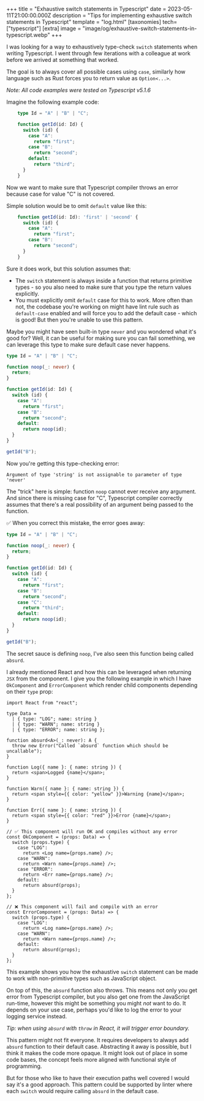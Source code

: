 +++
title = "Exhaustive switch statements in Typescript"
date = 2023-05-11T21:00:00.000Z
description = "Tips for implementing exhaustive switch statements in Typescript"
template = "log.html"
[taxonomies]
tech=["typescript"]
[extra]
image = "image/og/exhaustive-switch-statements-in-typescript.webp"
+++

I was looking for a way to exhaustively type-check `switch` statements when writing Typescript. I went through few iterations with a colleague at work before we arrived at something that worked.

The goal is to always cover all possible cases using `case`, similarly how language such as Rust forces you to return value as `Option<...>`.

_Note: All code examples were tested on Typescript v5.1.6_

Imagine the following example code:

```typescript
    type Id = "A" | "B" | "C";

    function getId(id: Id) {
      switch (id) {
        case "A":
          return "first";
        case "B":
          return "second";
        default:
          return "third";
      }
    }
```

Now we want to make sure that Typescript compiler throws an error because case for value "C" is not covered.

Simple solution would be to omit `default` value like this:

```typescript
    function getId(id: Id): 'first' | 'second' {
      switch (id) {
        case "A":
          return "first";
        case "B":
          return "second";
      }
    }
```

Sure it does work, but this solution assumes that:

- The `switch` statement is always inside a function that returns primitive types - so you also need to make sure that you type the return values explicitly.
- You must explicitly omit `default` case for this to work. More often than not, the codebase you're working on might have lint rule such as `default-case` enabled and will force you to add the default case - which is good! But then you're unable to use this pattern.

Maybe you might have seen built-in type `never` and you wondered what it's good for? Well, it can be useful for making sure you can fail something, we can leverage this type to make sure default case never happens.

```typescript
type Id = "A" | "B" | "C";

function noop(_: never) {
  return;
}

function getId(id: Id) {
  switch (id) {
    case "A":
      return "first";
    case "B":
      return "second";
    default:
      return noop(id);
  }
}

getId("B");
```

Now you're getting this type-checking error:

```shell
Argument of type 'string' is not assignable to parameter of type 'never'
```

The "trick" here is simple: function `noop` cannot ever receive any argument. And since there is missing case for "C", Typescript compiler correctly assumes that there's a real possibility of an argument being passed to the function. 

✅ When you correct this mistake, the error goes away:

```typescript
type Id = "A" | "B" | "C";

function noop(_: never) {
  return;
}

function getId(id: Id) {
  switch (id) {
    case "A":
      return "first";
    case "B":
      return "second";
    case "C":
      return "third";
    default:
      return noop(id);
  }
}

getId("B");
```

The secret sauce is defining `noop`, I've also seen this function being called `absurd`.

I already mentioned React and how this can be leveraged when returning `JSX` from the component. I give you the following example in which I have `OkComponent` and `ErrorComponent` which render child components depending on their `type` prop:

```tsx
import React from "react";

type Data =
  | { type: "LOG"; name: string }
  | { type: "WARN"; name: string }
  | { type: "ERROR"; name: string };

function absurd<A>(_: never): A {
  throw new Error("Called `absurd` function which should be uncallable");
}

function Log({ name }: { name: string }) {
  return <span>Logged {name}</span>;
}

function Warn({ name }: { name: string }) {
  return <span style={{ color: "yellow" }}>Warning {name}</span>;
}

function Err({ name }: { name: string }) {
  return <span style={{ color: "red" }}>Error {name}</span>;
}

// ✅ This component will run OK and compiles without any error
const OkComponent = (props: Data) => {
  switch (props.type) {
    case "LOG":
      return <Log name={props.name} />;
    case "WARN":
      return <Warn name={props.name} />;
    case "ERROR":
      return <Err name={props.name} />;
    default:
      return absurd(props);
  }
};

// ❌ This component will fail and compile with an error
const ErrorComponent = (props: Data) => {
  switch (props.type) {
    case "LOG":
      return <Log name={props.name} />;
    case "WARN":
      return <Warn name={props.name} />;
    default:
      return absurd(props);
  }
};
```

This example shows you how the exhaustive `switch` statement can be made to work with non-primitive types such as JavaScript object.

On top of this, the `absurd` function also throws. This means not only you get error from Typescript compiler, but you also get one from the JavaScript run-time, however this might be something you might _not_ want to do. It depends on your use case, perhaps you'd like to log the error to your logging service instead.

_Tip: when using `absurd` with `throw` in React, it will trigger error boundary._

This pattern might not fit everyone. It requires developers to always add `absurd` function to their default case. Abstracting it away is possible, but I think it makes the code more opaque. It might look out of place in some code bases, the concept feels more aligned with functional style of programming.

But for those who like to have their execution paths well covered I would say it's a good approach. This pattern could be supported by linter where each `switch` would require calling `absurd` in the default case.
